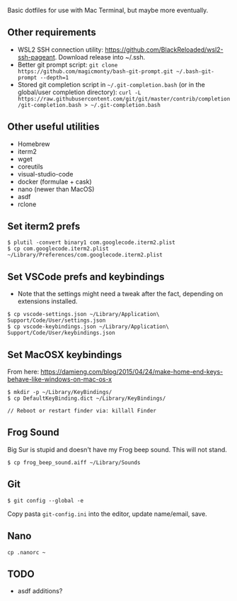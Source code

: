 Basic dotfiles for use with Mac Terminal, but maybe more eventually.

Other requirements
------------------

* WSL2 SSH connection utility: https://github.com/BlackReloaded/wsl2-ssh-pageant.  Download release into ~/.ssh.
* Better git prompt script: `git clone https://github.com/magicmonty/bash-git-prompt.git ~/.bash-git-prompt --depth=1`
* Stored git completion script in `~/.git-completion.bash` (or in the global/user completion directory): `curl -L https://raw.githubusercontent.com/git/git/master/contrib/completion/git-completion.bash > ~/.git-completion.bash`

Other useful utilities
---------------------
* Homebrew
* iterm2
* wget
* coreutils
* visual-studio-code
* docker (formulae + cask)
* nano (newer than MacOS)
* asdf
* rclone

Set iterm2 prefs
----------------

```
$ plutil -convert binary1 com.googlecode.iterm2.plist
$ cp com.googlecode.iterm2.plist ~/Library/Preferences/com.googlecode.iterm2.plist
```

Set VSCode prefs and keybindings
--------------------------------

* Note that the settings might need a tweak after the fact, depending on extensions installed.

```
$ cp vscode-settings.json ~/Library/Application\ Support/Code/User/settings.json
$ cp vscode-keybindings.json ~/Library/Application\ Support/Code/User/keybindings.json
```

Set MacOSX keybindings
----------------------

From here: https://damieng.com/blog/2015/04/24/make-home-end-keys-behave-like-windows-on-mac-os-x

```
$ mkdir -p ~/Library/KeyBindings/
$ cp DefaultKeyBinding.dict ~/Library/KeyBindings/

// Reboot or restart finder via: killall Finder
```

Frog Sound
----------

Big Sur is stupid and doesn't have my Frog beep sound.  This will not stand.

```
$ cp frog_beep_sound.aiff ~/Library/Sounds
```

Git
---

`$ git config --global -e`

Copy pasta `git-config.ini` into the editor, update name/email, save.

Nano
----

`cp .nanorc ~`

TODO
----

* asdf additions?
